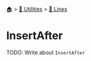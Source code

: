 <!--startTocHeader-->
[🏠](../../README.md) > [🔧 Utilities](../README.md) > [🚈 Lines](README.md)
# InsertAfter
<!--endTocHeader-->

TODO: Write about `InsertAfter`

<!--startTocSubTopic-->
<!--endTocSubTopic-->